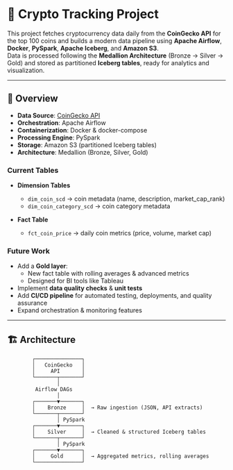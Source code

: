 # 🚀 Crypto Tracking Project

This project fetches cryptocurrency data daily from the **CoinGecko API** for the top 100 coins and builds a modern data pipeline using **Apache Airflow**, **Docker**, **PySpark**, **Apache Iceberg**, and **Amazon S3**.  
Data is processed following the **Medallion Architecture** (Bronze → Silver → Gold) and stored as partitioned **Iceberg tables**, ready for analytics and visualization.

---

## 📌 Overview

- **Data Source**: [CoinGecko API](https://www.coingecko.com/en/api)  
- **Orchestration**: Apache Airflow  
- **Containerization**: Docker & docker-compose  
- **Processing Engine**: PySpark  
- **Storage**: Amazon S3 (partitioned Iceberg tables)  
- **Architecture**: Medallion (Bronze, Silver, Gold)  

### Current Tables

- **Dimension Tables**
  - `dim_coin_scd` → coin metadata (name, description, market_cap_rank)  
  - `dim_coin_category_scd` → coin category metadata  

- **Fact Table**
  - `fct_coin_price` → daily coin metrics (price, volume, market cap)

### Future Work

- Add a **Gold layer**:
  - New fact table with rolling averages & advanced metrics  
  - Designed for BI tools like Tableau  
- Implement **data quality checks** & **unit tests**  
- Add **CI/CD pipeline** for automated testing, deployments, and quality assurance  
- Expand orchestration & monitoring features  

---

## 🏗️ Architecture

```text
        ┌───────────────┐
        │   CoinGecko   │
        │     API       │
        └───────┬───────┘
                │
         Airflow DAGs
                │
        ┌───────▼───────┐
        │    Bronze     │  → Raw ingestion (JSON, API extracts)
        └───────┬───────┘
                │ PySpark
        ┌───────▼───────┐
        │    Silver     │  → Cleaned & structured Iceberg tables
        └───────┬───────┘
                │ PySpark
        ┌───────▼───────┐
        │     Gold      │  → Aggregated metrics, rolling averages
        └───────────────┘
